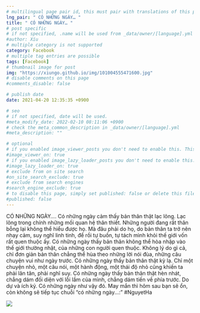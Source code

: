 ```yaml
---
# multilingual page pair id, this must pair with translations of this page. (This name must be unique)
lng_pair: " CÓ NHỮNG NGÀY… "
title: " CÓ NHỮNG NGÀY… "
# post specific
# if not specified, .name will be used from _data/owner/[language].yml
#author: Xíu
# multiple category is not supported
category: Facebook
# multiple tag entries are possible
tags: [Facebook]
# thumbnail image for post
img: "https://xiungo.github.io/img/101004555471600.jpg"
# disable comments on this page
#comments_disable: false

# publish date
date: 2021-04-20 12:35:35 +0900

# seo
# if not specified, date will be used.
#meta_modify_date: 2022-02-10 08:11:06 +0900
# check the meta_common_description in _data/owner/[language].yml
#meta_description: ""

# optional
# if you enabled image_viewer_posts you don't need to enable this. This is only if image_viewer_posts = false
#image_viewer_on: true
# if you enabled image_lazy_loader_posts you don't need to enable this. This is only if image_lazy_loader_posts = false
#image_lazy_loader_on: true
# exclude from on site search
#on_site_search_exclude: true
# exclude from search engines
#search_engine_exclude: true
# to disable this page, simply set published: false or delete this file
#published: false
---
```


<!-- outline-start -->

CÓ NHỮNG NGÀY….
Có những ngày cảm thấy bản thân thật lạc lõng. Lạc lõng trong chính những mối quan hệ thân thiết. Những người đang rất thân bỗng lại không thể hiểu được họ. Mà đâu phải do họ, do bản thân ta trở nên nhạy cảm, suy nghĩ linh tinh, để rồi tự buồn, tự tách mình khỏi thế giới vốn rất quen thuộc ấy.
Có những ngày thấy bản thân không thể hòa nhập vào thế giới thường nhật, của những con người quen thuộc. Không lý do gì cả, chỉ đơn giản bản thân chẳng thể hùa theo những lời nói đùa, những câu chuyện vui như ngày trước.
Có những ngày thấy bản thân thật kỳ lạ. Chỉ một chuyện nhỏ, một câu nói, một hành động, một thái độ nhỏ cũng khiến ta phải lăn tăn, phải nghĩ suy.
Có những ngày thấy bản thân thật hèn nhát, chẳng dám đối diện với lỗi lầm của mình, chẳng dám tiến về phía trước. Do dự và ích kỷ.
Có những ngày như vậy đó. May mắn thì hôm sau bạn sẽ ổn, còn không sẽ tiếp tục chuỗi “có những ngày...:”
#NguyetHa

<!-- outline-end -->

<img src= "https://xiungo.github.io/img/101004555471600.jpg">